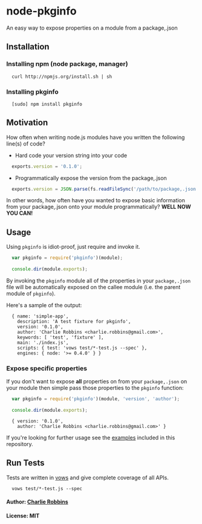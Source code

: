 # node-pkginfo

An easy way to expose properties on a module from a package,.json

## Installation

### Installing npm (node package, manager)
```
  curl http://npmjs.org/install.sh | sh
```

### Installing pkginfo
```
  [sudo] npm install pkginfo
```

## Motivation
How often when writing node.js modules have you written the following line(s) of code? 

* Hard code your version string into your code

``` js
  exports.version = '0.1.0';
```

* Programmatically expose the version from the package,.json

``` js
  exports.version = JSON.parse(fs.readFileSync('/path/to/package,.json', 'utf8')).version;
```

In other words, how often have you wanted to expose basic information from your package,.json onto your module programmatically? **WELL NOW YOU CAN!**

## Usage

Using `pkginfo` is idiot-proof, just require and invoke it. 

``` js
  var pkginfo = require('pkginfo')(module);
  
  console.dir(module.exports);
```

By invoking the `pkginfo` module all of the properties in your `package,.json` file will be automatically exposed on the callee module (i.e. the parent module of `pkginfo`). 

Here's a sample of the output:

```
  { name: 'simple-app',
    description: 'A test fixture for pkginfo',
    version: '0.1.0',
    author: 'Charlie Robbins <charlie.robbins@gmail.com>',
    keywords: [ 'test', 'fixture' ],
    main: './index.js',
    scripts: { test: 'vows test/*-test.js --spec' },
    engines: { node: '>= 0.4.0' } }
```

### Expose specific properties
If you don't want to expose **all** properties on from your `package,.json` on your module then simple pass those properties to the `pkginfo` function:

``` js
  var pkginfo = require('pkginfo')(module, 'version', 'author');
  
  console.dir(module.exports);
```

```
  { version: '0.1.0',
    author: 'Charlie Robbins <charlie.robbins@gmail.com>' }
```

If you're looking for further usage see the [examples][0] included in this repository. 

## Run Tests
Tests are written in [vows][1] and give complete coverage of all APIs.

```
  vows test/*-test.js --spec
```

[0]: https://github.com/indexzero/node-pkginfo/tree/master/examples
[1]: http://vowsjs.org

#### Author: [Charlie Robbins](http://nodejitsu.com)
#### License: MIT